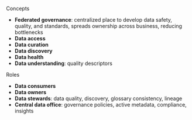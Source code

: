 Concepts
- **Federated governance**: centralized place to develop data safety, quality, and standards, spreads ownership across business, reducing bottlenecks
- **Data access**
- **Data curation**
- **Data discovery**
- **Data health**
- **Data understanding**: quality descriptors

Roles
- **Data consumers**
- **Data owners**
- **Data stewards**: data quality, discovery, glossary consistency, lineage
- **Central data office**: governance policies, active metadata, compliance, insights

